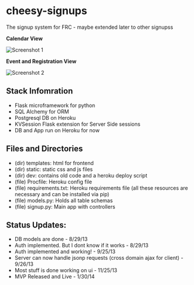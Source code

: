 cheesy-signups 
============== 
The signup system for FRC - maybe extended later to other signupss 

**Calendar View**

![Screenshot 1](https://raw2.github.com/Team254/cheesy-signups/master/screenshots/1.png?token=1350245__eyJzY29wZSI6IlJhd0Jsb2I6VGVhbTI1NC9jaGVlc3ktc2lnbnVwcy9tYXN0ZXIvc2NyZWVuc2hvdHMvMS5wbmciLCJleHBpcmVzIjoxMzkwMDk0MjIxfQ%3D%3D--704c134f05f60c0cfccfe52b4fddf05f25aa3953) 

**Event and Registration View**

![Screenshot 2](https://raw2.github.com/Team254/cheesy-signups/master/screenshots/2.png?token=1350245__eyJzY29wZSI6IlJhd0Jsb2I6VGVhbTI1NC9jaGVlc3ktc2lnbnVwcy9tYXN0ZXIvc2NyZWVuc2hvdHMvMi5wbmciLCJleHBpcmVzIjoxMzkwMDk0MjkyfQ%3D%3D--0d105bf3239e33698d2e74502f155988dff28f25) 

Stack Infomration 
-----------------
- Flask microframework for python
- SQL Alchemy for ORM
- Postgresql DB on Heroku
- KVSession Flask extension for Server Side sessions
- DB and App run on Heroku for now 


Files and Directories
--------------------------- 
- (dir) templates: html for frontend
- (dir) static: static css and js files
- (dir) dev: contains old code and a heroku deploy script
- (file) Procfile: Heroku config file
- (file) requirements.txt: Heroku requirements file (all these resources are necessary and can be installed via pip)
- (file) models.py: Holds all table schemas
- (file) signup.py: Main app with controllers


Status Updates: 
---------------
- DB models are done - 8/29/13
- Auth implemented. But I dont know if it works - 8/29/13
- Auth implemented and working! - 9/25/13
- Server can now handle jsonp requests (cross domain ajax for client) - 9/26/13
- Most stuff is done working on ui - 11/25/13
- MVP Released and Live - 1/30/14
